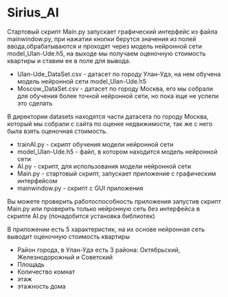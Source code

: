 # Sirius_AI
Стартовый скрипт Main.py запускает графический интерфейс из файла mainwindow.py, при нажатии кнопки берутся значения из полей ввода,обрабатываются и проходят через модель нейронной сети model_Ulan-Ude.h5, на выходе мы получаем оценочную стоимость квартиры и ставим ее в поле для вывода.

+ Ulan-Ude_DataSet.csv - датасет по городу Улан-Удэ, на нем обучена модель нейронной сети model_Ulan-Ude.h5
+ Moscow_DataSet.csv - датасет по городу Москва, его мы собрали для обучения более точной нейронной сети, но пока еще не успели это сделать

В директории datasets находятся части датасета по городу Москва, который мы собрали с сайта по оценке недвижимости, так же с него была взять оценочная стоимость. 

+ trainAI.py - скрипт обучения модели нейронной сети
+ model_Ulan-Ude.h5 - файл, в котором находится модель нейронной сети
+ AI.py - скрипт, для использования модели нейронной сети
+ Main.py - стартовый скрипт, запускает приложение с графическим интерфейсом
+ mainwindow.py - скрипт с GUI приложения

Вы можете проверить работоспособность приложения запустив скрипт Main.py или проверить только нейронную сеть без интерфейса в скрипте AI.py (понадобится установка библиотек)

В приложении есть 5 характеристик, на их основе нейронная сеть выводит оценочную стоимость квартиры
+ Район города, в Улан-Удэ есть 3 района: Октябрьский, Железнодорожный и Советский
+ Площадь
+ Количество комнат
+ этаж
+ этажность дома



